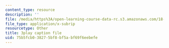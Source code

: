 ```yaml
---
content_type: resource
description: ''
file: /media/https%3A/open-learning-course-data-rc.s3.amazonaws.com/18-03sc-differential-equations-fall-2011/75b5fcb038275bf8bf5abf69f6eebefe_LbKKzMag5Rc.vtt
file_type: application/x-subrip
resourcetype: Other
title: 3play caption file
uid: 75b5fcb0-3827-5bf8-bf5a-bf69f6eebefe
---
```

